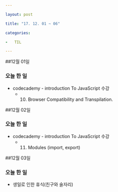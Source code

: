 ```yaml
---

layout: post

title: "17. 12. 01 ~ 06"

categories:

-	TIL

---
```


##12월 01일

### 오늘 한 일

-	codecademy - introduction To JavaScript 수강
	-	10. Browser Compatibility and Transpilation.

##12월 02일

### 오늘 한 일

-	codecademy - introduction To JavaScript 수강
	-	11. Modules (import, export)

##12월 03일

### 오늘 한 일

-	생일로 인한 휴식(친구와 술자리)
